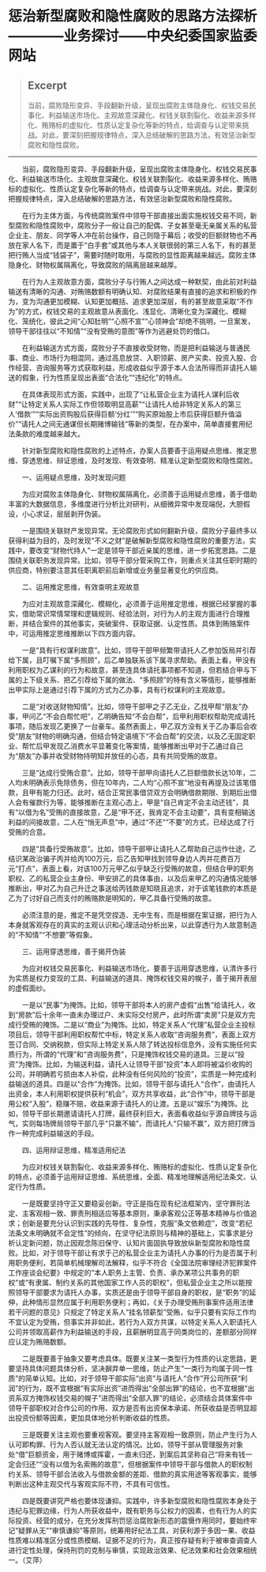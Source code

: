 
# 惩治新型腐败和隐性腐败的思路方法探析————业务探讨——中央纪委国家监委网站

> ## Excerpt
> 当前，腐败隐形变异、手段翻新升级，呈现出腐败主体隐身化、权钱交易民事化、利益输送市场化、主观故意深藏化、权钱关联割裂化、收益来源多样化、贿赂标的虚拟化、性质认定复杂化等新的特点，给调查与认定带来挑战。对此，要深刻把握规律特点，深入总结破解的思路方法，有效惩治新型腐败和隐性腐败。

---
　　当前，腐败隐形变异、手段翻新升级，呈现出腐败主体隐身化、权钱交易民事化、利益输送市场化、主观故意深藏化、权钱关联割裂化、收益来源多样化、贿赂标的虚拟化、性质认定复杂化等新的特点，给调查与认定带来挑战。对此，要深刻把握规律特点，深入总结破解的思路方法，有效惩治新型腐败和隐性腐败。

　　在行为主体方面，与传统腐败案件中领导干部直接出面实施权钱交易不同，新型腐败和隐性腐败中，腐败分子一般让自己的配偶、子女甚至毫无亲属关系的私营企业主、朋友、同学等人冲在前台操作，自己则隐于幕后；收受的巨额财物也不再放在家人名下，而是置于“白手套”或其他与本人关联很弱的第三人名下，有的甚至把行贿人当成“钱袋子”，需要时随时取用，与腐败的显性距离越来越远。腐败主体隐身化、财物权属隔离化，导致腐败的隔离层越来越厚。

　　在行为人主观故意方面，腐败分子与行贿人之间达成一种默契，由此前对利益输送有清晰的沟通、对贿赂数额有明确认知、对腐败结果有直接的追求和积极的作为，变为沟通更加模糊、认知更加概括、追求更加深层，有的甚至故意采取“不作为”的方式，权钱交易的主观故意从表面化、浅显化、清晰化变为深藏化、模糊化、笼统化，彼此之间“心知肚明”“心照不宣”“心领神会”却绝不挑明，一旦案发，领导干部往往以“不知情”“没有受贿的意图”等作为逃避处罚的借口。

　　在利益输送方式方面，腐败分子不直接收受财物，而是把利益输送与普通民事、商业、市场行为相混同，通过高息放贷、入职领薪、房产买卖、投资入股、合作经营、咨询服务等方式获取利益，形成收益似乎源于本人合法所得而非请托人输送的假象，行为性质呈现出表面“合法化”“违纪化”的特点。

　　在具体表现形式方面，实践中，出现了“让私营企业主为请托人谋利后收财”“让特定关系人实际工作但领取明显高薪”“让请托人给非特定关系人的第三人‘借款’”“实际出资购股后获得巨额‘分红’”“购买原始股上市后获得巨额升值溢价”“请托人之间无通谋但长期赌博输钱”等新的类型，在办案中，简单直接套用纪法条款的难度越来越大。

　　针对新型腐败和隐性腐败的上述特点，办案人员要善于运用疑点思维、推定思维、穿透思维、辩证思维，及时发现、有效查明、精准认定新型腐败和隐性腐败。

　　一、运用疑点思维，及时发现问题

　　为应对腐败主体隐身化、财物权属隔离化，必须善于运用疑点思维，善于借助丰富的大数据信息，多维度进行分析比对研判，从细微异常中发现端倪，大胆假设，小心求证，层层剥开伪装。

　　一是围绕关联财产发现异常。无论腐败形式如何翻新升级，腐败分子最终多以获得利益为目的，及时发现“不义之财”是破解新型腐败和隐性腐败的重要方法，实践中，要改变“财物代持人”一定是领导干部近亲属的思维，进一步拓宽思路。二是围绕关联职务发现异常。比如，领导干部分管采购工作，则重点关注其任职时期的供应商，特别要注意其任职离职前后新增或业务量显著变化的供应商。

　　二、运用推定思维，有效查明主观故意

　　为应对主观故意深藏化、模糊化，必须善于运用推定思维，根据已经掌握的事实，借助常识常情常理和逻辑规则、经验法则，对行为人的主观方面进行合理推断，并结合案件的其他事实，突破案件、获取证据、认定性质。具体到贿赂案件中，可运用推定思维推断以下四方面内容。

　　一是“具有行权谋利故意”。比如，领导干部甲频繁带请托人乙参加饭局并引荐给下属，且叮嘱下属“多照顾”，后乙单独联系该下属寻求帮助。表面上看，甲没有利用职权为乙谋利的行为和故意，甚至连具体请托事项都不知道，但若结合甲与下属的上下级关系、把乙引荐给下属的做法、“多照顾”的特有含义等情形，能够推断出甲实际上是通过引荐下属的方式为乙办事，具有行权谋利的主观故意。

　　二是“对收送财物知情”。比如，领导干部甲之子乙无业，乙找甲帮“朋友”办事，甲问乙“不会白帮忙吧”，乙明确告知“不会白帮”，后甲利用职权帮助完成请托事项，随后发现乙更换了一台豪车。虽然表面上，甲乙双方没有关于乙办事后会收受“朋友”财物的明确沟通，但结合特定语境下“不会白帮”的交流，以及乙无固定职业、帮忙后甲发现乙消费水平显著变化等案情，能够推断出甲对于乙通过自己为“朋友”办事并收受财物持明知并放任的心态，具有共同受贿的故意。

　　三是“达成行受贿合意”。比如，领导干部甲向请托人乙巨额借款长达10年，二人均未明确表示免除债务，但在10年内，二人均“心照不宣”地没有再提及过该笔借款，且甲有能力归还。此时，结合正常民事借贷双方会明确借款期限、到期后出借人会有催款行为等，能够推断在主观心态上，甲是“自己肯定不会主动还钱”，具有“以借为名”受贿的直接故意，乙是“甲不还，我肯定不会主动要”，具有变相输送利益的间接故意，二人在“悄无声息”中，通过“不还”“不要”的方式，已经达成了行受贿的合意。

　　四是“具备行受贿故意”。比如，领导干部甲让请托人乙帮助自己运作仕途，乙结识某政治骗子丙并给丙100万元，后乙告知甲找到领导身边人丙并花费百万元“打点”，表面上看，对该100万元甲乙似乎缺乏行受贿的故意，但结合甲的职务职权、乙的私营企业主身份、甲安排乙的具体事由，以及后来甲乙的沟通情况能够推断出，甲对乙为自己升迁之事送给丙钱款是知晓且追求，对于该笔钱款的本质是乙为了讨好自己而支付的贿赂款是明知的，甲乙具备行受贿的故意。

　　必须注意的是，推定不是凭空捏造、无中生有，而是根据在案证据，把行为人本身就客观存在的真实的主观认识和心理活动分析出来，以此穿透行为人故意制造的“不知情”“不想要”等假象。

　　三、运用穿透思维，善于揭开伪装

　　为应对权钱交易民事化、利益输送市场化，要善于运用穿透思维，认清许多行为实质是权力变现的工具、利益输送的道具、掩饰权钱交易的幌子，善于揭开表层的虚假面纱。

　　一是以“民事”为掩饰。比如，领导干部将本人的房产虚假“出售”给请托人，收到“房款”后十余年一直未办理过户、未实际交付房产，此时所谓“卖房”只是双方完成行受贿的掩饰。二是以“商业”为掩饰。比如，特定关系人“代理”私营企业主投标项目后，领导干部利用职权帮忙中标，特定关系人收取“咨询服务费”，表面上双方签订合同、交纳税款，但实际上特定关系人除了转达投标信息外，没有实施任何实质行为，所谓的“代理”和“咨询服务费”，只是掩饰权钱交易的道具。三是以“投资”为掩饰。比如，为输送利益，请托人让领导干部“投资”本人即将被溢价收购的公司，并明确若亏损由本人补偿，此种没有任何风险的“投资”，实质是一种完成利益输送的道具。四是以“合作”为掩饰。比如，领导干部与请托人“合作”，由请托人出资金，本人利用职权提供获利“机会”，双方共享收益，此“合作”中，领导干部是用公权“入股”，稳赚不赔，收益来源于请托人的让渡。五是以“娱乐”为掩饰。比如，领导干部长期邀请请托人打牌，最终获利巨大，表面看收益似乎源自牌技与运气，实则每场牌局领导干部几乎“只赢不输”，而请托人“只输不赢”，双方把打牌当作一种完成利益输送的手段。

　　四、运用辩证思维，精准适用纪法

　　为应对权钱关联割裂化、收益来源多样化、贿赂标的虚拟化、性质认定复杂化的特点，必须善于运用辩证思维、系统思维，全面、精准地理解适用纪法条文、认定行为性质。

　　一是既要坚持守正又要稳妥创新。守正是指在现有纪法框架内，坚守罪刑法定、主客观相一致、罪责刑相适应等基本原则，秉承客观公正等基本精神与价值追求；创新是要充分认识到实践的先导性、复杂性，克服“条文依赖症”，改变“若纪法条文未明确就不会定性”的倾向，在坚守纪法原则与精神的基础上，实事求是分析认定新问题，防止因观念陈旧保守、认知片面固执导致放纵新型腐败和隐性腐败。比如，对于领导干部让有求于己的私营企业主为请托人办事的行为是否属于利用职务便利，若简单机械理解司法解释，似乎不符合《全国法院审理经济犯罪案件工作座谈会纪要》中规定的“本人职务上主管、负责、承办某项公共事务的职权”或“有隶属、制约关系的其他国家工作人员的职权”，但私营企业主之所以能按照领导干部要求为请托人办事，实质还是由于领导干部自身的职权，是“职务”的延伸，此种情形显然应属于利用职务便利；再如，《关于办理受贿刑事案件适用法律若干问题的意见》只规定了特定关系人“挂名领薪型”受贿，似乎只要有实际工作均不宜认定为受贿，但事实并非如此，若行为人双方共谋，以特定关系人入职请托人公司并领取高薪作为利益输送的手段，且薪酬明显高于同类岗位的，差额部分同样应认定为贿赂数额。

　　二是既要善于抽象又要考虑具体。既要关注某一类型行为性质的认定思路，更要坚持具体问题具体分析，坚决摒弃单一思维，防止产生“一类行为均属于同一性质”的简单认知。比如，对于领导干部实际“出资”与请托人“合作”开公司所获“利润”的行为，既不宜根据“有实际出资”进而得出“全部出罪”的结论，也不宜根据“出资系双方掩饰权钱交易的幌子”进而得出“全部入罪”的结论，必须结合具体案件中领导干部职权对合作公司的作用、双方是否有出资保本承诺、所获收益是否明显超出投资份额等因素，更加具体地分析判断收益的性质。

　　三是既要关注主观也要重视客观。要坚持主客观相一致原则，防止产生行为人认可即构罪、行为人否认就无法认定的情况。比如，领导干部从管理服务对象处“借”巨额资金，用于赌博或挥霍，一直未归还，到案后其坚称自己“将来有钱一定会归还”“没有以借为名索贿的故意”，但根据案件中领导干部与借款人的职权制约关系、领导干部合法收入与借款金额的差距、借款的真实用途等客观事实，能够判断出这种主观交代与客观实际不符，不具有可信性。

　　四是既要讲究严格也要体现谦抑。实践中，许多新型腐败和隐性腐败本身处于违纪与犯罪边缘，行为人所获收益中，既有职务与公权力的因素，也有行为人的实际投资、经营的成分，在充分发挥刑罚惩治腐败新形态的震慑作用同时，要始终牢记“疑罪从无”“审慎谦抑”等原则，统筹用好纪法工具，对获利源于多因一果、收益性质难以精准区分或性质模糊、证据不足的行为，真正按存疑有利于被审查调查人进行定性处理，保持刑罚的克制与审慎，实现政治效果、纪法效果和社会效果相统一。（艾萍）

